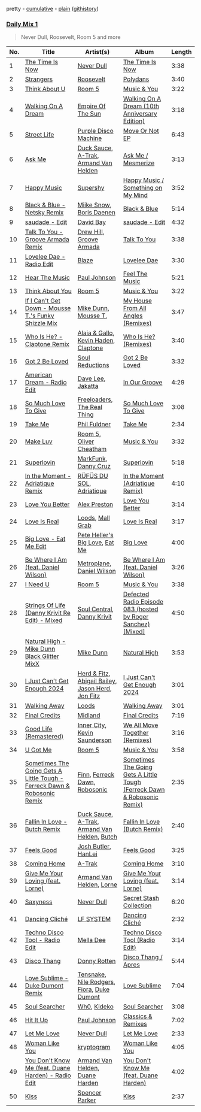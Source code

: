 pretty - [cumulative](/playlists/cumulative/Daily%20Mix%201.md) - [plain](/playlists/plain/37i9dQZF1E381TIGlTphwu) ([githistory](https://github.githistory.xyz/vitokorn/spotify-playlist-archive/blob/master/playlists/plain/37i9dQZF1E381TIGlTphwu))
### [Daily Mix 1](https://open.spotify.com/playlist/37i9dQZF1E381TIGlTphwu)

> Never Dull, Roosevelt, Room 5 and more

| No. | Title | Artist(s) | Album | Length |
|---|---|---|---|---|
| 1 | [The Time Is Now](https://open.spotify.com/track/6SGt8j4UPdPdUsrBoz6YlW) | [Never Dull](https://open.spotify.com/artist/2u3rmzZC0psTER2sDfUebm) | [The Time Is Now](https://open.spotify.com/album/5geDWlSOsDMpf6eTJFggE1) | 3:38 |
| 2 | [Strangers](https://open.spotify.com/track/5ieLgTo5CXbIgoO0X2KJHf) | [Roosevelt](https://open.spotify.com/artist/4AQrqVz6BYwy29iMxcGtx7) | [Polydans](https://open.spotify.com/album/1dhkdAipvJfbPh0B6pg2b0) | 3:40 |
| 3 | [Think About U](https://open.spotify.com/track/2Lz06nccNKhOt1SR77kl4s) | [Room 5](https://open.spotify.com/artist/0AEbDFXbsssoSoC3pj91eq) | [Music & You](https://open.spotify.com/album/6jLeSCEqT7sAo0un1aOpSh) | 3:22 |
| 4 | [Walking On A Dream](https://open.spotify.com/track/5r5cp9IpziiIsR6b93vcnQ) | [Empire Of The Sun](https://open.spotify.com/artist/67hb7towEyKvt5Z8Bx306c) | [Walking On A Dream (10th Anniversary Edition)](https://open.spotify.com/album/5B6XfyHHYawyLkEvNvhSPh) | 3:18 |
| 5 | [Street Life](https://open.spotify.com/track/58IFNg4ttwvViDTuO11MDT) | [Purple Disco Machine](https://open.spotify.com/artist/2WBJQGf1bT1kxuoqziH5g4) | [Move Or Not EP](https://open.spotify.com/album/1vhZrSRs4D306Pr5BJ2sdK) | 6:43 |
| 6 | [Ask Me](https://open.spotify.com/track/05QGJav2nGJ9qdQ3vG9A9t) | [Duck Sauce](https://open.spotify.com/artist/0q8J3Yj810t5cpAYEJ7gxt), [A-Trak](https://open.spotify.com/artist/3TaUSUXn41GixL7zbvrIDt), [Armand Van Helden](https://open.spotify.com/artist/3cQA9WH8liZfeja1DxcDYE) | [Ask Me / Mesmerize](https://open.spotify.com/album/01n0HtCtQh4ogK1d8hmrws) | 3:13 |
| 7 | [Happy Music](https://open.spotify.com/track/3rh495Z2rIRwD316blea4f) | [Supershy](https://open.spotify.com/artist/2hk94pAZS1iYSqoICeTyh1) | [Happy Music / Something on My Mind](https://open.spotify.com/album/4D78IEl2Nl3ywiu254VOVn) | 3:52 |
| 8 | [Black & Blue - Netsky Remix](https://open.spotify.com/track/4y77n84Mlpb77Kf8dDu2BB) | [Miike Snow](https://open.spotify.com/artist/4l1cKWYW591xnwEGxpUg3J), [Boris Daenen](https://open.spotify.com/artist/4Zvz7mkxAtK7CJG0SYq2JV) | [Black & Blue](https://open.spotify.com/album/75gd3ez1KPjlnHqGnzYnRR) | 5:14 |
| 9 | [saudade - Edit](https://open.spotify.com/track/3ecmX9cdy5NKeoE4GwLoV3) | [David Bay](https://open.spotify.com/artist/5yHK7mClF5i8Jabk8IKISo) | [saudade - Edit](https://open.spotify.com/album/71QyRx58NvssqPyzBQq9B3) | 4:32 |
| 10 | [Talk To You - Groove Armada Remix](https://open.spotify.com/track/5enxu14vRez2MIwIsATWsk) | [Drew Hill](https://open.spotify.com/artist/1rV8CSndUWTaCCUgF7N1wq), [Groove Armada](https://open.spotify.com/artist/67tgMwUfnmqzYsNAtnP6YJ) | [Talk To You](https://open.spotify.com/album/58BcB1SpOT1NyPrEC9JuhH) | 3:38 |
| 11 | [Lovelee Dae - Radio Edit](https://open.spotify.com/track/297rPGI6LettQJEsKQaisn) | [Blaze](https://open.spotify.com/artist/5yK5YSsWKH35QRTsHQHxEN) | [Lovelee Dae](https://open.spotify.com/album/3qTaqs367PBwCI5LqK2pxJ) | 3:30 |
| 12 | [Hear The Music](https://open.spotify.com/track/3s1hZZJQrQvwFH04v4QSpK) | [Paul Johnson](https://open.spotify.com/artist/4BqZuFqHJ8CLn3ig0f1m0G) | [Feel The Music](https://open.spotify.com/album/3R38w0nQOzuI5mcGPNivxm) | 5:21 |
| 13 | [Think About You](https://open.spotify.com/track/5WbYTY37jruJHXGwkPCfrc) | [Room 5](https://open.spotify.com/artist/0AEbDFXbsssoSoC3pj91eq) | [Music & You](https://open.spotify.com/album/0RgHM6Ii7TsvTNicfHQ5mH) | 3:22 |
| 14 | [If I Can't Get Down - Mousse T.'s Funky Shizzle Mix](https://open.spotify.com/track/0l8XVSJbHy8fUQOlXPxfy6) | [Mike Dunn](https://open.spotify.com/artist/55UOywvWbUD9c6C3NSGdft), [Mousse T.](https://open.spotify.com/artist/5N6EzjkOoyABhNZJggeXi6) | [My House From All Angles (Remixes)](https://open.spotify.com/album/7DoIgIKizT38FKFZBuEEoj) | 3:47 |
| 15 | [Who Is He? - Claptone Remix](https://open.spotify.com/track/6g53yVGhNqP13I3Rg6fifr) | [Alaia & Gallo](https://open.spotify.com/artist/0VN7mz2rIvpw0FOvZV6p25), [Kevin Haden](https://open.spotify.com/artist/5k8MFak0TtbPb5WQHIprYT), [Claptone](https://open.spotify.com/artist/4mncDFjVLUa3s025Tct3Ry) | [Who Is He? (Remixes)](https://open.spotify.com/album/6ce8K3eD9Q4ErcmCOc5Tzq) | 3:40 |
| 16 | [Got 2 Be Loved](https://open.spotify.com/track/6zN0GSu6LZoZuXHFMErq2q) | [Soul Reductions](https://open.spotify.com/artist/1z0WDGqbharsGI6n33mwhj) | [Got 2 Be Loved](https://open.spotify.com/album/6eu7epbyCzVBv8kYahA657) | 3:32 |
| 17 | [American Dream - Radio Edit](https://open.spotify.com/track/1yQlgj4txYlLZMhB3dz4Z1) | [Dave Lee](https://open.spotify.com/artist/5cWh5zsmOIFhuPL0Ay1e7f), [Jakatta](https://open.spotify.com/artist/2kQ4ttxqjuXRDMmsYXHlZD) | [In Our Groove](https://open.spotify.com/album/16i37mBOxFnAN7eBJ5AFk6) | 4:29 |
| 18 | [So Much Love To Give](https://open.spotify.com/track/6IjG95AMz8Yue7Ed0JVchz) | [Freeloaders](https://open.spotify.com/artist/0GQDJ9FW7FdvHT6EN6nE8P), [The Real Thing](https://open.spotify.com/artist/1NUD5By34MFynmuUynCfSj) | [So Much Love To Give](https://open.spotify.com/album/1DKMNRXXtca8rKIpPX5AUv) | 3:08 |
| 19 | [Take Me](https://open.spotify.com/track/1By1ldFnEnvZI47HEeTHk5) | [Phil Fuldner](https://open.spotify.com/artist/1DKPQBaKEzmQzWG1GwJoXT) | [Take Me](https://open.spotify.com/album/4ZTsEtIrFPFXGo6eXt06Zk) | 2:34 |
| 20 | [Make Luv](https://open.spotify.com/track/6xXEw4y39shgIp6pacKQFH) | [Room 5](https://open.spotify.com/artist/0AEbDFXbsssoSoC3pj91eq), [Oliver Cheatham](https://open.spotify.com/artist/25MNkA39C5jjxApUl812ic) | [Music & You](https://open.spotify.com/album/0RgHM6Ii7TsvTNicfHQ5mH) | 3:32 |
| 21 | [Superlovin](https://open.spotify.com/track/0Py07DccuzamD7G3bJqd99) | [MarkFunk](https://open.spotify.com/artist/5z8oTxvOAgcWkuuHJVNfXS), [Danny Cruz](https://open.spotify.com/artist/4BHDajMTeCvfxfoRBU8Qc3) | [Superlovin](https://open.spotify.com/album/1o8dY4rwPP7YtrGbWSj3fR) | 5:18 |
| 22 | [In the Moment - Adriatique Remix](https://open.spotify.com/track/6YmTRcr74slEya3cvMsR6y) | [RÜFÜS DU SOL](https://open.spotify.com/artist/5Pb27ujIyYb33zBqVysBkj), [Adriatique](https://open.spotify.com/artist/02DWGcShQivFepRvGJ7xhB) | [In the Moment (Adriatique Remix)](https://open.spotify.com/album/4f7J80jlBhnA3TSWdjc5KF) | 4:10 |
| 23 | [Love You Better](https://open.spotify.com/track/1TvazP1ZwXFtJnkO3FcGsD) | [Alex Preston](https://open.spotify.com/artist/0f8HuVIxsHG6bnEZsz0RuD) | [Love You Better](https://open.spotify.com/album/38ra4cHiMOZQRLZQrrTFp1) | 3:14 |
| 24 | [Love Is Real](https://open.spotify.com/track/7nZNvE2EdKrH127yzBMW8E) | [Loods](https://open.spotify.com/artist/1uF7AFfGahplhiaHEy9NNl), [Mall Grab](https://open.spotify.com/artist/7yF6JnFPDzgml2Ytkyl5D7) | [Love Is Real](https://open.spotify.com/album/2zQJvUy9Cw6BGlYBBL4f8X) | 3:17 |
| 25 | [Big Love - Eat Me Edit](https://open.spotify.com/track/0xbgKLrvKKCPrYJuAKVnas) | [Pete Heller's Big Love](https://open.spotify.com/artist/1KIT43QU793ZmRpuuQYrpy), [Eat Me](https://open.spotify.com/artist/0qcMvP6N8ELRgJ2USKnLBt) | [Big Love](https://open.spotify.com/album/5G4Y4MIchvpbDujgenlmwZ) | 4:00 |
| 26 | [Be Where I Am (feat. Daniel Wilson)](https://open.spotify.com/track/5TpjOWJzpRz2AwcPEdrpLz) | [Metroplane](https://open.spotify.com/artist/4NV4qWnRhLrr41zy1IwFGm), [Daniel Wilson](https://open.spotify.com/artist/44eNlYXYkIGob3NU82tgLq) | [Be Where I Am (feat. Daniel Wilson)](https://open.spotify.com/album/2xTWcrxi6V3eb4MbfA3WJr) | 3:26 |
| 27 | [I Need U](https://open.spotify.com/track/6ReLuIJ6DvCur4wUYes2ca) | [Room 5](https://open.spotify.com/artist/0AEbDFXbsssoSoC3pj91eq) | [Music & You](https://open.spotify.com/album/6jLeSCEqT7sAo0un1aOpSh) | 3:38 |
| 28 | [Strings Of Life (Danny Krivit Re Edit) - Mixed](https://open.spotify.com/track/1ZJoDldDcEE5TsJcfdzhWC) | [Soul Central](https://open.spotify.com/artist/7AhOEwT7t9lSIypvP1WTGP), [Danny Krivit](https://open.spotify.com/artist/0Y5z4slenWMoTz3sg8N6xD) | [Defected Radio Episode 083 (hosted by Roger Sanchez) [Mixed]](https://open.spotify.com/album/05wRgWmoFakQbmqrsFSJqB) | 4:50 |
| 29 | [Natural High - Mike Dunn Black Glitter MixX](https://open.spotify.com/track/3YABXJb3a5uf3qry9wCIgf) | [Mike Dunn](https://open.spotify.com/artist/55UOywvWbUD9c6C3NSGdft) | [Natural High](https://open.spotify.com/album/1ltBJIdHOj7eyEBNvPkUoO) | 3:53 |
| 30 | [I Just Can't Get Enough 2024](https://open.spotify.com/track/4eBUV9gOciUkgbsJMUmZJQ) | [Herd & Fitz](https://open.spotify.com/artist/7L6QP4RbQLJplFQPAlOr5p), [Abigail Bailey](https://open.spotify.com/artist/0QUNf5BdFRIp6NSs2WbgxM), [Jason Herd](https://open.spotify.com/artist/6NoGVcOrK4W1Xuxcl8hrCQ), [Jon Fitz](https://open.spotify.com/artist/1BHeUQMLyL742WUMcYtFLL) | [I Just Can't Get Enough 2024](https://open.spotify.com/album/2E0zNAwVrLRqluN8sKkeX4) | 3:01 |
| 31 | [Walking Away](https://open.spotify.com/track/60Xl2vVUmPQTIMReyYOB1a) | [Loods](https://open.spotify.com/artist/1uF7AFfGahplhiaHEy9NNl) | [Walking Away](https://open.spotify.com/album/5XGtYIuCHNPDhJAiv5hYFQ) | 3:01 |
| 32 | [Final Credits](https://open.spotify.com/track/6b5IJEVYFEZ1YkgZ0oXaJK) | [Midland](https://open.spotify.com/artist/1YFLNH4rO40x9i16RpLwdY) | [Final Credits](https://open.spotify.com/album/6sGZ51P1PpHUlApJzb4dWa) | 7:19 |
| 33 | [Good Life (Remastered)](https://open.spotify.com/track/6e7UgEwCg3idEOEhXEQaPJ) | [Inner City](https://open.spotify.com/artist/0vUJ3QLN3MlRfjOc2LjGWp), [Kevin Saunderson](https://open.spotify.com/artist/0jS6VTFGujWxinY5TSQwOG) | [We All Move Together (Remixes)](https://open.spotify.com/album/4uQCLjkZ10Su9JicEEVynb) | 3:16 |
| 34 | [U Got Me](https://open.spotify.com/track/3QVvl1yzXpLslLeN9gfnN3) | [Room 5](https://open.spotify.com/artist/0AEbDFXbsssoSoC3pj91eq) | [Music & You](https://open.spotify.com/album/0RgHM6Ii7TsvTNicfHQ5mH) | 3:58 |
| 35 | [Sometimes The Going Gets A Little Tough - Ferreck Dawn & Robosonic Remix](https://open.spotify.com/track/1AnRFGTZOOiZK5xBZ6aaVc) | [Finn](https://open.spotify.com/artist/4p8fvQcLMWToTpmezUb8T5), [Ferreck Dawn](https://open.spotify.com/artist/3cnAJv9gydgm52KFIsdvO8), [Robosonic](https://open.spotify.com/artist/2XBuvmyzhH85j6sqv1fV3l) | [Sometimes The Going Gets A Little Tough (Ferreck Dawn & Robosonic Remix)](https://open.spotify.com/album/3vc3LeeDoA3Un2hTdgJZ67) | 2:35 |
| 36 | [Fallin In Love - Butch Remix](https://open.spotify.com/track/66DYTXeYxDpK2z3YVwDRoP) | [Duck Sauce](https://open.spotify.com/artist/0q8J3Yj810t5cpAYEJ7gxt), [A-Trak](https://open.spotify.com/artist/3TaUSUXn41GixL7zbvrIDt), [Armand Van Helden](https://open.spotify.com/artist/3cQA9WH8liZfeja1DxcDYE), [Butch](https://open.spotify.com/artist/5kLzaeSHrmS7okc5XNE6lv) | [Fallin In Love (Butch Remix)](https://open.spotify.com/album/1MGUCWOLpxMsRoCCICVe2O) | 2:40 |
| 37 | [Feels Good](https://open.spotify.com/track/3DKO9SnU0hfOHpW3Flz0YB) | [Josh Butler](https://open.spotify.com/artist/0EAlTKO2HfATH766bVH1rX), [HanLei](https://open.spotify.com/artist/6mWRmH2zVlzwULQ5XqvpbG) | [Feels Good](https://open.spotify.com/album/2G487Q0uljh7763Rx9TSLX) | 3:25 |
| 38 | [Coming Home](https://open.spotify.com/track/5ZEdhFOZZp52eXqLwyYtXB) | [A-Trak](https://open.spotify.com/artist/3TaUSUXn41GixL7zbvrIDt) | [Coming Home](https://open.spotify.com/album/5bbKCKMeCRQz9Rna29DyyZ) | 3:10 |
| 39 | [Give Me Your Loving (feat. Lorne)](https://open.spotify.com/track/0YHkveF54ugrMrMCjL8yBp) | [Armand Van Helden](https://open.spotify.com/artist/3cQA9WH8liZfeja1DxcDYE), [Lorne](https://open.spotify.com/artist/04zN4GcQjVQ2sJ4DCSZNYl) | [Give Me Your Loving (feat. Lorne)](https://open.spotify.com/album/3AXGpbjryKE0DjYXa0O0fp) | 3:14 |
| 40 | [Saxyness](https://open.spotify.com/track/0m6FVVAnDXfZk2yD2ziNfk) | [Never Dull](https://open.spotify.com/artist/2u3rmzZC0psTER2sDfUebm) | [Secret Stash Collection](https://open.spotify.com/album/2UQLaIWaciiUOvv0C7I4Nu) | 6:20 |
| 41 | [Dancing Cliché](https://open.spotify.com/track/3NeSlNBRvB4BMrxhA88Zke) | [LF SYSTEM](https://open.spotify.com/artist/0HxX6imltnNXJyQhu4nsiO) | [Dancing Cliché](https://open.spotify.com/album/0KXXLq1rUjATTps8cptlrH) | 2:32 |
| 42 | [Techno Disco Tool - Radio Edit](https://open.spotify.com/track/3qqEFTIFcZuWJYBtshrxca) | [Mella Dee](https://open.spotify.com/artist/2iT8KIetokMHRjhj8dJuNn) | [Techno Disco Tool (Radio Edit)](https://open.spotify.com/album/5yadKU4m0Q0AIKxbN9qQIq) | 3:14 |
| 43 | [Disco Thang](https://open.spotify.com/track/2G1Vx3F1xiEVbCSQLUW06f) | [Donny Rotten](https://open.spotify.com/artist/542Fuv2U5rjcCdAu1ZCTaZ) | [Disco Thang / Apres](https://open.spotify.com/album/5cSHRMH2jc2Hny20qn1SMA) | 5:44 |
| 44 | [Love Sublime - Duke Dumont Remix](https://open.spotify.com/track/3FWFEECcUIBhJBjMWXmN3f) | [Tensnake](https://open.spotify.com/artist/75nC6MXUalYZSOd7OfNkwq), [Nile Rodgers](https://open.spotify.com/artist/3yDIp0kaq9EFKe07X1X2rz), [Fiora](https://open.spotify.com/artist/2r7POU2f5jV6x3k4vsNwrM), [Duke Dumont](https://open.spotify.com/artist/61lyPtntblHJvA7FMMhi7E) | [Love Sublime](https://open.spotify.com/album/4S62ZiPyYWKXMzxAjttfl5) | 7:04 |
| 45 | [Soul Searcher](https://open.spotify.com/track/1oLcBdX94CvaIRzdpTJA8u) | [Wh0](https://open.spotify.com/artist/132Hhe61bhvXtkygENHZHA), [Kideko](https://open.spotify.com/artist/0ZwQMCRqfyh1OGQkBh9Cnj) | [Soul Searcher](https://open.spotify.com/album/0qRw4ns1cjtoBee0jakZ1H) | 3:08 |
| 46 | [Hit It Up](https://open.spotify.com/track/4nwunCr5LbpM1aJGEMEjAM) | [Paul Johnson](https://open.spotify.com/artist/4BqZuFqHJ8CLn3ig0f1m0G) | [Classics & Remixes](https://open.spotify.com/album/6Q41GvDsqomWeWB4EaYRqX) | 7:02 |
| 47 | [Let Me Love](https://open.spotify.com/track/5XK4K4q59ZhgSfptuEOcbA) | [Never Dull](https://open.spotify.com/artist/2u3rmzZC0psTER2sDfUebm) | [Let Me Love](https://open.spotify.com/album/7g04ggtr7nZST0O4OI8OTn) | 2:33 |
| 48 | [Woman Like You](https://open.spotify.com/track/0Tby0PFN8E8I8pg0oxeapb) | [kryptogram](https://open.spotify.com/artist/184mGxeseZkY2w05Nr4Tui) | [Woman Like You](https://open.spotify.com/album/3thcwDUKvwi5ghc2KZbkkv) | 4:05 |
| 49 | [You Don't Know Me (feat. Duane Harden) - Radio Edit](https://open.spotify.com/track/7BpyfQEmvi0sUmOq29plEE) | [Armand Van Helden](https://open.spotify.com/artist/3cQA9WH8liZfeja1DxcDYE), [Duane Harden](https://open.spotify.com/artist/6t8VAB5OTHKxi4p1I5aqn0) | [You Don't Know Me (feat. Duane Harden)](https://open.spotify.com/album/62vJ3t4nZ50SigVCT6TUwb) | 4:02 |
| 50 | [Kiss](https://open.spotify.com/track/7KliuIPKhphoG8fp5yPpZG) | [Spencer Parker](https://open.spotify.com/artist/66D44BTpZF7SqnEOJuJLVo) | [Kiss](https://open.spotify.com/album/58wa4FxSMTGyjl1oJfnApk) | 2:37 |